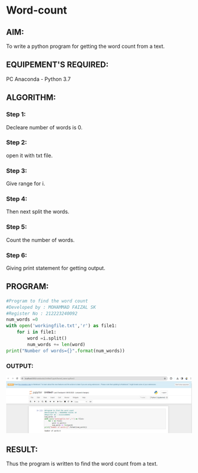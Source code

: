 # Word-count
## AIM:
To write a python program for getting the word count from a text.
## EQUIPEMENT'S REQUIRED: 
PC
Anaconda - Python 3.7
## ALGORITHM: 
### Step 1:
Decleare number of words is 0.
### Step 2:
open it with txt file.
### Step 3:
Give range for i.
### Step 4:
Then next split the words.
### Step 5:
Count the number of words.
### Step 6:
Giving print statement for getting output.

## PROGRAM:
```py
#Program to find the word count
#Developed by : MOHAMMAD FAIZAL SK
#Register No : 212223240092
num_words =0
with open('workingfile.txt','r') as file1:
    for i in file1:
        word =i.split()
        num_words += len(word)
print("Number of words={}".format(num_words)) 
```

### OUTPUT:
![](outputwc.png)

## RESULT:
Thus the program is written to find the word count from a text.
